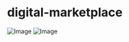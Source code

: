 # digital-marketplace

![Image](https://github.com/user-attachments/assets/36a8714d-bca1-4a82-866d-87eb035d21e2)
![Image](https://github.com/user-attachments/assets/ab7acf0d-b92e-42a6-8138-17f997e3eaa5)
